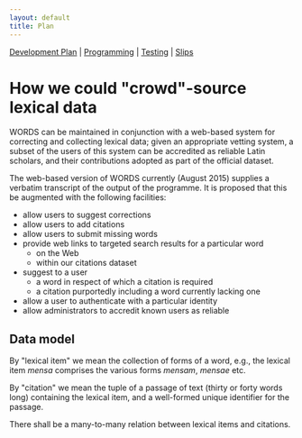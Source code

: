 ```yaml
---
layout: default
title: Plan
---
```


[Development Plan](plan.html) |
[Programming](developers.html) |
[Testing](tests.html) |
[Slips](slips.html)

How we could "crowd"-source lexical data
========================================

WORDS can be maintained in conjunction with a web-based system for
correcting and collecting lexical data; given an appropriate vetting
system, a subset of the users of this system can be accredited as
reliable Latin scholars, and their contributions adopted as part of the
official dataset.

The web-based version of WORDS currently (August 2015) supplies a
verbatim transcript of the output of the programme. It is proposed that
this be augmented with the following facilities:

* allow users to suggest corrections
* allow users to add citations
* allow users to submit missing words
* provide web links to targeted search results for a particular word
    * on the Web
    * within our citations dataset
* suggest to a user
    * a word in respect of which a citation is required
    * a citation purportedly including a word currently lacking one
* allow a user to authenticate with a particular identity
* allow administrators to accredit known users as reliable

Data model
----------

By "lexical item" we mean the collection of forms of a word, e.g., 
the lexical item *mensa* comprises the various forms *mensam*, *mensae* etc.

By "citation" we mean the tuple of a passage of text (thirty or forty words
long) containing the lexical item, and a well-formed unique identifier for
the passage.

There shall be a many-to-many relation between lexical items and citations.